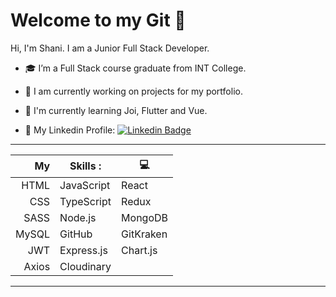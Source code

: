 # Welcome to my Git :wave:


Hi, I'm Shani. I am a Junior Full Stack Developer.

- :mortar_board: I’m a Full Stack course graduate from INT College.

- :seedling: I am currently working on projects for my portfolio.

- :book: I'm currently learning Joi, Flutter and Vue. 

- :link: My Linkedin Profile: [![Linkedin Badge](https://img.shields.io/badge/Linkedin-blue?style=flat&logo=Linkedin&logoColor=white)](https://www.linkedin.com/in/shani-rom-0a8b3a242/)



***



|   My    |  Skills :    |    :computer:      |
|--------:|--------------|--------------|
|HTML     | JavaScript   | React        |
|CSS      | TypeScript   | Redux        |
|SASS     | Node.js      | MongoDB      |
|MySQL    | GitHub       | GitKraken    |
|JWT      | Express.js   | Chart.js     |
|Axios    | Cloudinary   |      


---


